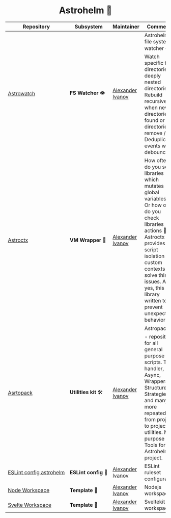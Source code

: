 <h1 align="center"> Astrohelm 🚀</h1>



| Repository                            | Subsystem            | Maintainer                     | Comments                     |
| ------------------------------------- | -------------------- | ------------------------------ | ---------------------------- |
| [Astrowatch][astrowatch:git]            | **FS&nbsp;Watcher**&nbsp;👁️       | [Alexander Ivanov][sashapop10] | Astrohelm file system watcher 👁️ Watch specific files, directories, deeply nested directories / Rebuild recursive when new directories found or old directories remove / Deduplicate events with debounce.  |
| [Astroctx][astroctx:git]            | **VM&nbsp;Wrapper**&nbsp;💉       | [Alexander Ivanov][sashapop10] |How often do you see libraries which mutates global variables ? Or how often do you check libraries actions 🥸 ? Astroctx provides script isolation in custom contexts to solve this issues. And yes, this library written to prevent unexpected behavior.   |
| [Asrtopack][astropack:git]            | **Utilities&nbsp;kit**&nbsp;🛠️       | [Alexander Ivanov][sashapop10] | Astropack 🛠️ - repository for all general purpose scripts. Time handler, Async, Wrappers, Structures, Strategies and many more repeated from project to project utilities. Main purpose - Tools for Astrohelm project.     |
| [ESLint&nbsp;config&nbsp;astrohelm][eslint:git] | **ESLint&nbsp;config**&nbsp;📜 | [Alexander Ivanov][sashapop10] | ESLint ruleset configuration |
| [Node&nbsp;Workspace][node-workspace:git]            | **Template**&nbsp;📝      | [Alexander Ivanov][sashapop10] | Nodejs workspace     |
| [Svelte&nbsp;Workspace][svelte-workspace:git]            | **Template**&nbsp;📝      | [Alexander Ivanov][sashapop10] | Sveltekit workspace     |


[eslint:git]: https://github.com/astrohelm/eslint-config-astrohelm
[node-workspace:git]: https://github.com/astrohelm/node-workspace
[bun-workspace:git]: https://github.com/astrohelm/bun-workspace
[svelte-workspace:git]: https://github.com/astrohelm/svelte-workspace
[astropack:git]: https://github.com/astrohelm/astropack
[astrowatch:git]: https://github.com/astrohelm/astrowatch
[astroctx:git]: https://github.com/astrohelm/astroctx
[sashapop10]: https://github.com/sashapop10
[maksim]: https://github.com/expertrix
